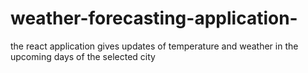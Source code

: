 # weather-forecasting-application-
the react application gives  updates of temperature and weather in the upcoming days of the selected city



